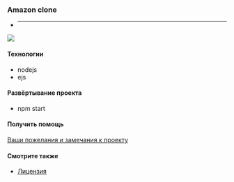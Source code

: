 ### Amazon clone


 - **** 

![]("")

#### Технологии
* nodejs
* ejs


#### Развёртывание проекта
* npm start


#### Получить помощь
[Ваши пожелания и замечания к проекту](https://github.com/it-spectre-ru/e-commerce/pulls)


#### Смотрите также
* [Лицензия](./license.md)